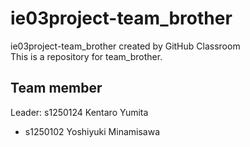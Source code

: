 # ie03project-team_brother
ie03project-team_brother created by GitHub Classroom  
This is a repository for team_brother.
  
## Team member  
Leader: s1250124 Kentaro Yumita
* s1250102 Yoshiyuki Minamisawa  

